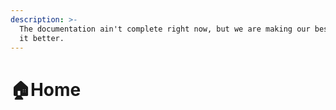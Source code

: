 ```yaml
---
description: >-
  The documentation ain't complete right now, but we are making our best to make
  it better.
---
```


# 🏠Home

